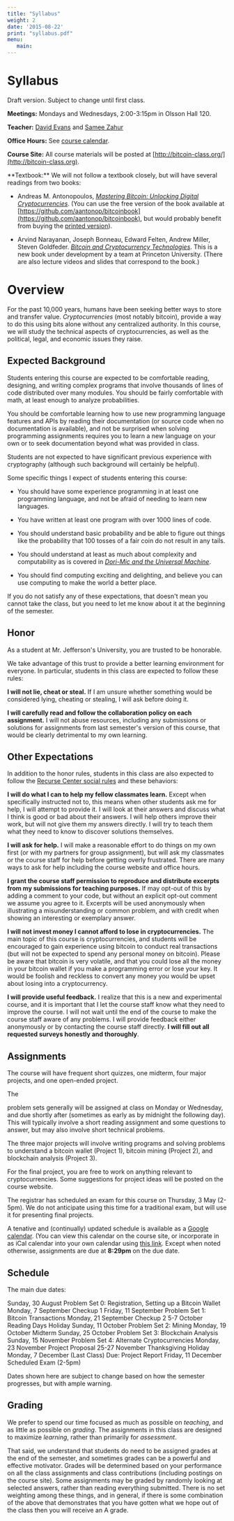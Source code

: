 ```yaml
---
title: "Syllabus"
weight: 2
date: '2015-08-22'
print: "syllabus.pdf"
menu:
   main:
---
```


# Syllabus

   <div class="mhighlight">
Draft version.  Subject to change until first class.
   </div>

**Meetings:** Mondays and Wednesdays, 2:00-3:15pm in Olsson Hall 120.

**Teacher:** [David Evans](http://www.cs.virginia.edu/evans) and [Samee
  Zahur](http://www.cs.virginia.edu/~sza4uq/)

**Office Hours:** See [course calendar](https://www.google.com/calendar/embed?src=rmjagdrnmu3a9h2q5199lg4t28%40group.calendar.google.com&ctz=America/New_York).

**Course Site:** All course materials will be posted at [http://bitcoin-class.org/](http://bitcoin-class.org).

   <div class="hanging"> **Textbook:** We will not follow a textbook
closely, but will have several readings from two books:

- Andreas M. Antonopoulos,
[_Mastering Bitcoin: Unlocking Digital
Cryptocurrencies_](https://github.com/aantonop/bitcoinbook).  (You can
use the free version of the book available at
[https://github.com/aantonop/bitcoinbook](https://github.com/aantonop/bitcoinbook),
but would probably benefit from buying the [printed
version](http://www.amazon.com/Mastering-Bitcoin-Unlocking-Digital-Crypto-Currencies/dp/1449374042)).

- Arvind Narayanan, Joseph Bonneau, Edward Felten, Andrew Miller, Steven
Goldfeder. [_Bitcoin and Cryptocurrency
Technologies_](https://piazza.com/princeton/spring2015/btctech/resources).
This is a new book under development by a team at Princeton University.
(There are also lecture videos and slides that correspond to the book.)

</div>

# Overview

For the past 10,000 years, humans have been seeking better ways to store
and transfer value.  _Cryptocurrencies_ (most notably bitcoin), provide
a way to do this using bits alone without any centralized authority.  In
this course, we will study the technical aspects of cryptocurrencies, as
well as the political, legal, and economic issues they raise.

## Expected Background 

Students entering this course are expected to be comfortable reading,
designing, and writing complex programs that involve thousands of lines
of code distributed over many modules.  You should be fairly comfortable
with math, at least enough to analyze probabilities.  

You should be comfortable learning how to use new programming language
features and APIs by reading their documentation (or source code when no
documentation is available), and not be surprised when solving
programming assignments requires you to learn a new language on your own
or to seek documentation beyond what was provided in class.

Students are not expected to have significant previous experience with
cryptography (although such background will certainly be helpful).

Some specific things I expect of students entering this course:

- You should have some experience programming in at least one
  programming language, and not be afraid of needing to learn new
  languages.

- You have written at least one program with over 1000 lines of code.

- You should understand basic probability and be able to figure out
  things like the probability that 100 tosses of a fair coin do not
  result in any tails.

- You should understand at least as much about complexity and
  computability as is covered in [_Dori-Mic and the Universal
  Machine_](http://dori-mic.org).

- You should find computing exciting and delighting, and believe you can
  use computing to make the world a better place.

If you do not satisfy any of these expectations, that doesn't mean you
cannot take the class, but you need to let me know about it at the
beginning of the semester.  

## Honor

As a student at Mr. Jefferson's University, you are trusted to be
honorable.  

We take advantage of this trust to provide a better learning environment
for everyone.  In particular, students in this class are expected to
follow these rules:

<b>I will not lie, cheat or steal.</b> If I am unsure whether something
would be considered lying, cheating or stealing, I will ask before doing
it.

<b>I will carefully read and follow the collaboration policy on each
assignment.</b> I will not abuse resources, including any submissions or
solutions for assignments from last semester's version of this course,
that would be clearly detrimental to my own learning.

## Other Expectations

In addition to the honor rules, students in this class are also expected
to follow the [Recurse Center social
rules](https://www.recurse.com/manual#sec-environment) and these
behaviors:

<b>I will do what I can to help my fellow classmates learn.</b> Except
when specifically instructed not to, this means when other students ask
me for help, I will attempt to provide it. I will look at their answers
and discuss what I think is good or bad about their answers. I will help
others improve their work, but will not give them my answers directly. I
will try to teach them what they need to know to discover solutions
themselves.

<b>I will ask for help.</b> I will make a reasonable effort to do things
on my own first (or with my partners for group assignment), but will ask
my classmates or the course staff for help before getting overly
frustrated.  There are many ways to ask for help including the course
website and office hours.

<b>I grant the course staff permission to reproduce and distribute
excerpts from my submissions for teaching purposes.</b> If may opt-out
of this by adding a comment to your code, but without an explicit
opt-out comment we assume you agree to it.  Excerpts will be used
anonymously when illustrating a misunderstanding or common problem, and
with credit when showing an interesting or exemplary answer.

<b>I will not invest money I cannot afford to lose in
cryptocurrencies.</b> The main topic of this course is cryptocurrencies,
and students will be encouraged to gain experience using bitcoin to
conduct real transactions (but will not be expected to spend any
personal money on bitcoin).  Please be aware that bitcoin is very
volatile, and that you could lose all the money in your bitcoin wallet
if you make a programming error or lose your key. It would be foolish
and reckless to convert any money you would be upset about losing into a
cryptocurrency.

<b>I will provide useful feedback.</b> I realize that this is a new and
 experimental course, and it is important that I let the course staff
 know what they need to improve the course. I will not wait until the
 end of the course to make the course staff aware of any problems. I
 will provide feedback either anonymously or by contacting the course
 staff directly. <b>I will fill out all requested surveys honestly and
 thoroughly</b>.

## Assignments

The course will have frequent short quizzes, one midterm, four major
projects, and one open-ended project.

The 

problem sets generally will be assigned at class on Monday or
Wednesday, and due shortly after (sometimes as early as by midnight the
following day).  This will typically involve a short reading assignment
and some questions to answer, but may also involve short technical
problems.

The three major projects will involve writing programs and solving
problems to understand a bitcoin wallet (Project 1), bitcoin mining
(Project 2), and blockchain analysis (Project 3).

For the final project, you are free to work on anything relevant to
cryptocurrencies.  Some suggestions for project ideas will be posted on
the course website.

The registrar has scheduled an exam for this course on Thursday, 3 May
(2-5pm).  We do not anticipate using this time for a traditional exam,
but will use it for presenting final projects.

A tenative and (continually) updated schedule is available as a [Google
calendar](https://www.google.com/calendar/embed?src=rmjagdrnmu3a9h2q5199lg4t28%40group.calendar.google.com&ctz=America/New_York).
(You can view this calendar on the course site, or incorporate in as
iCal calendar into your own calendar using [this
link](https://www.google.com/calendar/ical/rmjagdrnmu3a9h2q5199lg4t28%40group.calendar.google.com/public/basic.ics).
Except when noted otherwise, assignments are due at <b>8:29pm</b> on the
due date.

## Schedule

The main due dates:


Sunday, 30 August     Problem Set 0: Registration, Setting up a Bitcoin Wallet
Monday, 7 September   Checkup 1
Friday, 11 September  Problem Set 1: Bitcoin Transactions
Monday, 21 September  Checkup 2
5-7 October	      Reading Days Holiday
Sunday, 11 October    Problem Set 2: Mining
Monday, 19 October    Midterm 
Sunday, 25 October    Problem Set 3: Blockchain Analysis
Sunday, 15 November   Problem Set 4: Alternate Cryptocurrencies
Monday, 23 November   Project Proposal
25-27 November	      Thanksgiving Holiday
Monday, 7 December    (Last Class) Due: Project Report
Friday, 11 December   Scheduled Exam (2-5pm)

Dates shown here are subject to change based on how the semester
progresses, but with ample warning.


## Grading

We prefer to spend our time focused as much as possible on _teaching_,
and as little as possible on _grading_.  The assignments in this class
are designed to maximize _learning_, rather than primarily for
_assessment_.

That said, we understand that students do need to be assigned grades at
the end of the semester, and sometimes grades can be a powerful and
effective motivator.  Grades will be determined based on your
performance on all the class assignments and class contributions
(including postings on the course site).  Some assignments may be graded
by randomly looking at selected answers, rather than reading everything
submitted.  There is no set weighting among these things, and in
general, if there is some combination of the above that demonstrates
that you have gotten what we hope out of the class then you will receive
an A grade.


